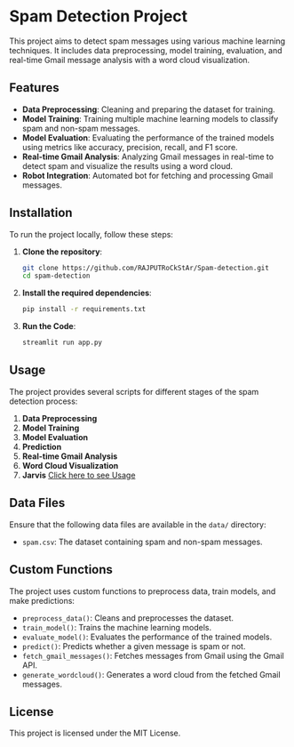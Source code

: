 # Spam Detection Project

This project aims to detect spam messages using various machine learning techniques. It includes data preprocessing, model training, evaluation, and real-time Gmail message analysis with a word cloud visualization.

## Features

- **Data Preprocessing**: Cleaning and preparing the dataset for training.
- **Model Training**: Training multiple machine learning models to classify spam and non-spam messages.
- **Model Evaluation**: Evaluating the performance of the trained models using metrics like accuracy, precision, recall, and F1 score.
- **Real-time Gmail Analysis**: Analyzing Gmail messages in real-time to detect spam and visualize the results using a word cloud.
- **Robot Integration**: Automated bot for fetching and processing Gmail messages.

## Installation

To run the project locally, follow these steps:

1. **Clone the repository**:
    ```bash
    git clone https://github.com/RAJPUTRoCkStAr/Spam-detection.git
    cd spam-detection
    ```

2. **Install the required dependencies**:
    ```bash
    pip install -r requirements.txt
    ```

3. **Run the Code**:
    ```bash
    streamlit run app.py
    ```



## Usage

The project provides several scripts for different stages of the spam detection process:

1. **Data Preprocessing**
2. **Model Training**
3. **Model Evaluation**
4. **Prediction**
5. **Real-time Gmail Analysis**
6. **Word Cloud Visualization**
7. **Jarvis**
<a href="https://spam-detection-ml.streamlit.app/">Click here to see Usage</a>


## Data Files

Ensure that the following data files are available in the `data/` directory:

- `spam.csv`: The dataset containing spam and non-spam messages.

## Custom Functions

The project uses custom functions to preprocess data, train models, and make predictions:

- `preprocess_data()`: Cleans and preprocesses the dataset.
- `train_model()`: Trains the machine learning models.
- `evaluate_model()`: Evaluates the performance of the trained models.
- `predict()`: Predicts whether a given message is spam or not.
- `fetch_gmail_messages()`: Fetches messages from Gmail using the Gmail API.
- `generate_wordcloud()`: Generates a word cloud from the fetched Gmail messages.

## License

This project is licensed under the MIT License.

